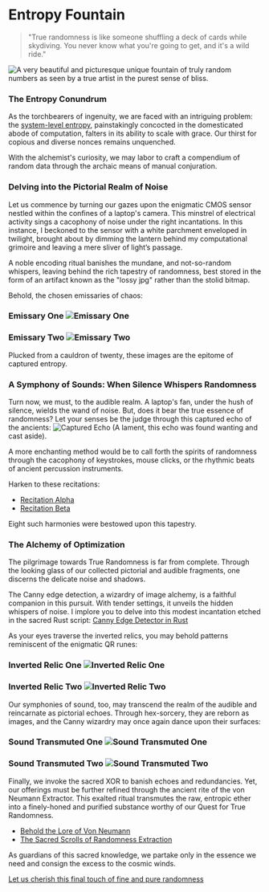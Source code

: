 # Entropy Fountain
> "True randomness is like someone shuffling a deck of cards while skydiving. You never know what you're going to get, and it's a wild ride."

![A very beautiful and picturesque unique fountain of truly random numbers as seen by a true artist in the purest sense of bliss.](https://github.com/AntonPerson/EntropyFountain/blob/assets/EntropyFountain.png?raw=true "An autogenerated image of a fountain by Stable Diffusion")

### The Entropy Conundrum
As the torchbearers of ingenuity, we are faced with an intriguing problem: the [system-level entropy](https://github.com/AntonPerson/EntropyFountain/blob/assets/system_entropy_seed/system_trng.c), painstakingly concocted in the domesticated abode of computation, falters in its ability to scale with grace. Our thirst for copious and diverse nonces remains unquenched.


With the alchemist's curiosity, we may labor to craft a compendium of random data through the archaic means of manual conjuration.

### Delving into the Pictorial Realm of Noise
Let us commence by turning our gazes upon the enigmatic CMOS sensor nestled within the confines of a laptop's camera. This minstrel of electrical activity sings a cacophony of noise under the right incantations. In this instance, I beckoned to the sensor with a white parchment enveloped in twilight, brought about by dimming the lantern behind my computational grimoire and leaving a mere sliver of light’s passage.

A noble encoding ritual banishes the mundane, and not-so-random whispers, leaving behind the rich tapestry of randomness, best stored in the form of an artifact known as the "lossy jpg" rather than the stolid bitmap.

Behold, the chosen emissaries of chaos:
### Emissary One ![Emissary One](https://github.com/AntonPerson/EntropyFountain/blob/main/data/raw/photo1.jpg?raw=true "Raw photo number 1")
### Emissary Two ![Emissary Two](https://github.com/AntonPerson/EntropyFountain/blob/main/data/raw/photo2.jpg?raw=true "Raw photo number 2")

Plucked from a cauldron of twenty, these images are the epitome of captured entropy.

### A Symphony of Sounds: When Silence Whispers Randomness
Turn now, we must, to the audible realm. A laptop's fan, under the hush of silence, wields the wand of noise. But, does it bear the true essence of randomness? Let your senses be the judge through this captured echo of the ancients:
![Captured Echo](https://github.com/AntonPerson/EntropyFountain/blob/main/data/raw/noise.jpg?raw=true "A green noisy picture, but it clearly shows some structures that are easy to identify as not very random") (A lament, this echo was found wanting and cast aside).

A more enchanting method would be to call forth the spirits of randomness through the cacophony of keystrokes, mouse clicks, or the rhythmic beats of ancient percussion instruments.

Harken to these recitations:
- [Recitation Alpha](https://github.com/AntonPerson/EntropyFountain/blob/main/data/raw/sound1.m4a?raw=true)
- [Recitation Beta](https://github.com/AntonPerson/EntropyFountain/blob/main/data/raw/sound2.m4a)

Eight such harmonies were bestowed upon this tapestry.

### The Alchemy of Optimization
The pilgrimage towards True Randomness is far from complete. Through the looking glass of our collected pictorial and audible fragments, one discerns the delicate noise and shadows.

The Canny edge detection, a wizardry of image alchemy, is a faithful companion in this pursuit. With tender settings, it unveils the hidden whispers of noise. I implore you to delve into this modest incantation etched in the sacred Rust script:
[Canny Edge Detector in Rust](https://github.com/AntonPerson/EntropyFountain/tree/main/canny_edge_detector)

As your eyes traverse the inverted relics, you may behold patterns reminiscent of the enigmatic QR runes:
### Inverted Relic One ![Inverted Relic One](https://github.com/AntonPerson/EntropyFountain/blob/main/data/photo1.jpg?raw=true)
### Inverted Relic Two ![Inverted Relic Two](https://github.com/AntonPerson/EntropyFountain/blob/main/data/photo2.jpg?raw=true)

Our symphonies of sound, too, may transcend the realm of the audible and reincarnate as pictorial echoes. Through hex-sorcery, they are reborn as images, and the Canny wizardry may once again dance upon their surfaces:
### Sound Transmuted One ![Sound Transmuted One](https://github.com/AntonPerson/EntropyFountain/blob/main/data/sound1.jpg?raw=true)
### Sound Transmuted Two ![Sound Transmuted Two](https://github.com/AntonPerson/EntropyFountain/blob/main/data/sound2.jpg?raw=true)

Finally, we invoke the sacred XOR to banish echoes and redundancies. Yet, our offerings must be further refined through the ancient rite of the von Neumann Extractor. This exalted ritual transmutes the raw, entropic ether into a finely-honed and purified substance worthy of our Quest for True Randomness.

- [Behold the Lore of Von Neumann](https://en.wikipedia.org/wiki/Von_Neumann_entropy)
- [The Sacred Scrolls of Randomness Extraction](https://en.wikipedia.org/wiki/Randomness_extractor)

As guardians of this sacred knowledge, we partake only in the essence we need and consign the excess to the cosmic winds.

[Let us cherish this final touch of fine and pure randomness](https://github.com/AntonPerson/EntropyFountain/blob/main/random.dat)